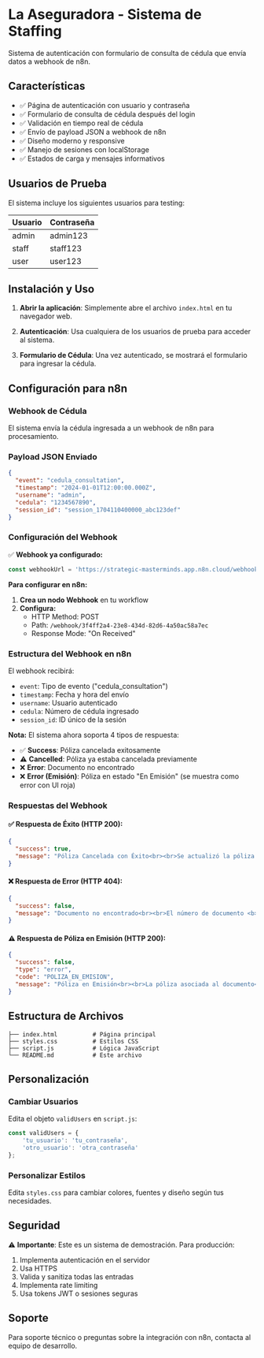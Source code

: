 # La Aseguradora - Sistema de Staffing

Sistema de autenticación con formulario de consulta de cédula que envía datos a webhook de n8n.

## Características

- ✅ Página de autenticación con usuario y contraseña
- ✅ Formulario de consulta de cédula después del login
- ✅ Validación en tiempo real de cédula
- ✅ Envío de payload JSON a webhook de n8n
- ✅ Diseño moderno y responsive
- ✅ Manejo de sesiones con localStorage
- ✅ Estados de carga y mensajes informativos

## Usuarios de Prueba

El sistema incluye los siguientes usuarios para testing:

| Usuario | Contraseña |
|---------|------------|
| admin   | admin123   |
| staff   | staff123   |
| user    | user123    |

## Instalación y Uso

1. **Abrir la aplicación**: Simplemente abre el archivo `index.html` en tu navegador web.

2. **Autenticación**: Usa cualquiera de los usuarios de prueba para acceder al sistema.

3. **Formulario de Cédula**: Una vez autenticado, se mostrará el formulario para ingresar la cédula.

## Configuración para n8n

### Webhook de Cédula

El sistema envía la cédula ingresada a un webhook de n8n para procesamiento.

### Payload JSON Enviado

```json
{
  "event": "cedula_consultation",
  "timestamp": "2024-01-01T12:00:00.000Z",
  "username": "admin",
  "cedula": "1234567890",
  "session_id": "session_1704110400000_abc123def"
}
```

### Configuración del Webhook

✅ **Webhook ya configurado:**
```javascript
const webhookUrl = 'https://strategic-masterminds.app.n8n.cloud/webhook/3f4ff2a4-23e8-434d-82d6-4a50ac58a7ec';
```

**Para configurar en n8n:**
1. **Crea un nodo Webhook** en tu workflow
2. **Configura:**
   - HTTP Method: POST
   - Path: `/webhook/3f4ff2a4-23e8-434d-82d6-4a50ac58a7ec`
   - Response Mode: "On Received"

### Estructura del Webhook en n8n

El webhook recibirá:
- `event`: Tipo de evento ("cedula_consultation")
- `timestamp`: Fecha y hora del envío
- `username`: Usuario autenticado
- `cedula`: Número de cédula ingresado
- `session_id`: ID único de la sesión

**Nota:** El sistema ahora soporta 4 tipos de respuesta:
- ✅ **Success**: Póliza cancelada exitosamente
- ⚠️ **Cancelled**: Póliza ya estaba cancelada previamente  
- ❌ **Error**: Documento no encontrado
- ❌ **Error (Emisión)**: Póliza en estado "En Emisión" (se muestra como error con UI roja)

### Respuestas del Webhook

#### ✅ Respuesta de Éxito (HTTP 200):
```json
{
  "success": true,
  "message": "Póliza Cancelada con Éxito<br><br>Se actualizó la póliza asociada al documento<br><b>{{ $json.cedula }}</b><br>con el estado <b>\"Cancelado por Staffing\"</b>.<br><br><b>Fecha de actualización:</b> {{ new Date().toISOString().replace('T',' ').slice(0,19) }} UTC<br><br><br><small>La Aseguradora · InsuraTech</small>"
}
```

#### ❌ Respuesta de Error (HTTP 404):
```json
{
  "success": false,
  "message": "Documento no encontrado<br><br>El número de documento <b>{{ $json.cedula }}</b><br>no está registrado en nuestra base de datos.<br><br><br><b>Sugerencias:</b><br><br>• Verifica que el número esté completo y sin puntos ni guiones.<br><br>• Intenta nuevamente o usa otro documento del titular.<br><br>• Si el problema persiste, contáctanos para ayudarte.<br><br><br><small>La Aseguradora · InsuraTech</small>"
}
```

#### ⚠️ Respuesta de Póliza en Emisión (HTTP 200):
```json
{
  "success": false,
  "type": "error",
  "code": "POLIZA_EN_EMISION",
  "message": "Póliza en Emisión<br><br>La póliza asociada al documento<br><b>{{ $json.cedula }}</b><br>se encuentra en estado <b>\"En Emisión\"</b> y el usuario fue inscrito hace más de 30 días.<br><br><b>Acción recomendada:</b> Comuníquese con la Aseguradora de inmediato.<br><br><b>Fecha de verificación:</b> {{ new Date().toISOString().replace('T',' ').slice(0,19) }} UTC<br><br><br><small>La Aseguradora · InsuraTech</small>"
}
```

## Estructura de Archivos

```
├── index.html          # Página principal
├── styles.css          # Estilos CSS
├── script.js           # Lógica JavaScript
└── README.md           # Este archivo
```

## Personalización

### Cambiar Usuarios

Edita el objeto `validUsers` en `script.js`:

```javascript
const validUsers = {
    'tu_usuario': 'tu_contraseña',
    'otro_usuario': 'otra_contraseña'
};
```

### Personalizar Estilos

Edita `styles.css` para cambiar colores, fuentes y diseño según tus necesidades.

## Seguridad

⚠️ **Importante**: Este es un sistema de demostración. Para producción:

1. Implementa autenticación en el servidor
2. Usa HTTPS
3. Valida y sanitiza todas las entradas
4. Implementa rate limiting
5. Usa tokens JWT o sesiones seguras

## Soporte

Para soporte técnico o preguntas sobre la integración con n8n, contacta al equipo de desarrollo.